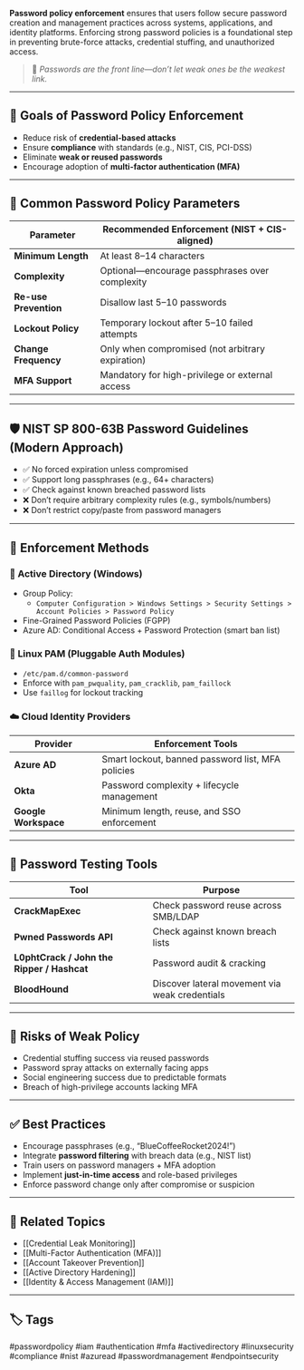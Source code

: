 **Password policy enforcement** ensures that users follow secure password creation and management practices across systems, applications, and identity platforms. Enforcing strong password policies is a foundational step in preventing brute-force attacks, credential stuffing, and unauthorized access.

> 🧠 *Passwords are the front line—don’t let weak ones be the weakest link.*

---

## 🎯 Goals of Password Policy Enforcement

- Reduce risk of **credential-based attacks**
- Ensure **compliance** with standards (e.g., NIST, CIS, PCI-DSS)
- Eliminate **weak or reused passwords**
- Encourage adoption of **multi-factor authentication (MFA)**

---

## 📏 Common Password Policy Parameters

| Parameter           | Recommended Enforcement (NIST + CIS-aligned)     |
|---------------------|--------------------------------------------------|
| **Minimum Length**   | At least 8–14 characters                        |
| **Complexity**       | Optional—encourage passphrases over complexity |
| **Re-use Prevention**| Disallow last 5–10 passwords                   |
| **Lockout Policy**   | Temporary lockout after 5–10 failed attempts    |
| **Change Frequency** | Only when compromised (not arbitrary expiration)|
| **MFA Support**      | Mandatory for high-privilege or external access |

---

## 🛡 NIST SP 800-63B Password Guidelines (Modern Approach)

- ✅ No forced expiration unless compromised
- ✅ Support long passphrases (e.g., 64+ characters)
- ✅ Check against known breached password lists
- ❌ Don’t require arbitrary complexity rules (e.g., symbols/numbers)
- ❌ Don’t restrict copy/paste from password managers

---

## 🧰 Enforcement Methods

### 🔧 Active Directory (Windows)

- Group Policy: 
  - `Computer Configuration > Windows Settings > Security Settings > Account Policies > Password Policy`
- Fine-Grained Password Policies (FGPP)
- Azure AD: Conditional Access + Password Protection (smart ban list)

### 🧱 Linux PAM (Pluggable Auth Modules)

- `/etc/pam.d/common-password`
- Enforce with `pam_pwquality`, `pam_cracklib`, `pam_faillock`
- Use `faillog` for lockout tracking

### ☁️ Cloud Identity Providers

| Provider         | Enforcement Tools                               |
|------------------|--------------------------------------------------|
| **Azure AD**      | Smart lockout, banned password list, MFA policies |
| **Okta**          | Password complexity + lifecycle management      |
| **Google Workspace** | Minimum length, reuse, and SSO enforcement   |

---

## 🧪 Password Testing Tools

| Tool             | Purpose                                         |
|------------------|-------------------------------------------------|
| **CrackMapExec**  | Check password reuse across SMB/LDAP           |
| **Pwned Passwords API** | Check against known breach lists         |
| **L0phtCrack / John the Ripper / Hashcat** | Password audit & cracking |
| **BloodHound**    | Discover lateral movement via weak credentials |

---

## 🚨 Risks of Weak Policy

- Credential stuffing success via reused passwords
- Password spray attacks on externally facing apps
- Social engineering success due to predictable formats
- Breach of high-privilege accounts lacking MFA

---

## ✅ Best Practices

- Encourage passphrases (e.g., “BlueCoffeeRocket2024!”)
- Integrate **password filtering** with breach data (e.g., NIST list)
- Train users on password managers + MFA adoption
- Implement **just-in-time access** and role-based privileges
- Enforce password change only after compromise or suspicion

---

## 🧩 Related Topics

- [[Credential Leak Monitoring]]
- [[Multi-Factor Authentication (MFA)]]
- [[Account Takeover Prevention]]
- [[Active Directory Hardening]]
- [[Identity & Access Management (IAM)]]

---

## 🏷 Tags

#passwordpolicy #iam #authentication #mfa #activedirectory #linuxsecurity #compliance #nist #azuread #passwordmanagement #endpointsecurity

